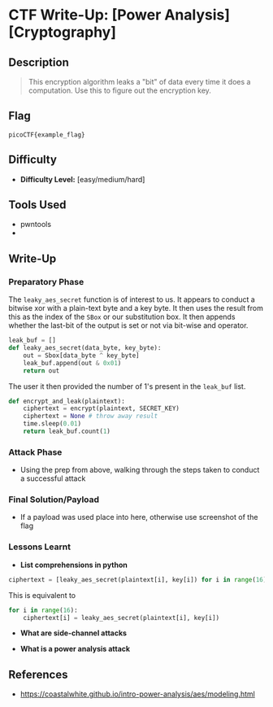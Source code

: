 # CTF Write-Up: [Power Analysis][Cryptography]

## Description
>This encryption algorithm leaks a "bit" of data every time it does a computation. Use this to figure out the encryption key.
## Flag
`picoCTF{example_flag}`

## Difficulty
- **Difficulty Level:** [easy/medium/hard]

## Tools Used
- pwntools
- 
## Write-Up

### Preparatory Phase

The `leaky_aes_secret` function is of interest to us. It appears to conduct a bitwise xor with a plain-text byte and a key byte. It then uses the result from this as the index of the `SBox` or our substitution box. It then appends whether the last-bit of the output is set or not via bit-wise and operator.
```py
leak_buf = []
def leaky_aes_secret(data_byte, key_byte):
    out = Sbox[data_byte ^ key_byte]
    leak_buf.append(out & 0x01)
    return out
```

The user it then provided the number of 1's present in the `leak_buf` list.
```py
def encrypt_and_leak(plaintext):
    ciphertext = encrypt(plaintext, SECRET_KEY)
    ciphertext = None # throw away result
    time.sleep(0.01)
    return leak_buf.count(1)

```

### Attack Phase
- Using the prep from above, walking through the steps taken to conduct a successful attack
### Final Solution/Payload
- If a payload was used place into here, otherwise use screenshot of the flag

### Lessons Learnt
- **List comprehensions in python**

```py 
ciphertext = [leaky_aes_secret(plaintext[i], key[i]) for i in range(16)]
```
This is equivalent to 
```py
for i in range(16):
    ciphertext[i] = leaky_aes_secret(plaintext[i], key[i])

```
- **What are side-channel attacks**


- **What is a power analysis attack**
## References
- https://coastalwhite.github.io/intro-power-analysis/aes/modeling.html

